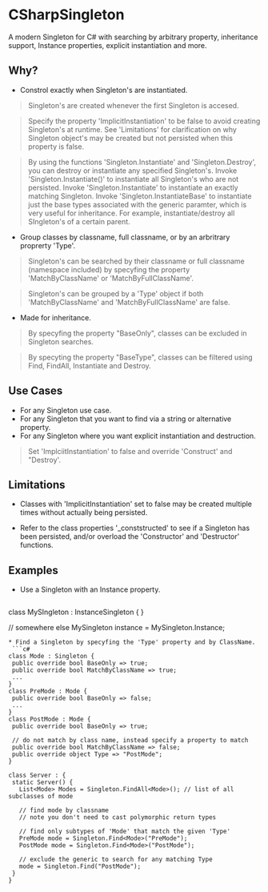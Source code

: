 # CSharpSingleton
A modern Singleton for C# with searching by arbitrary property, inheritance support, Instance properties, explicit instantiation and more.

## Why?
- Constrol exactly when Singleton's are instantiated.
> Singleton's are created whenever the first Singleton is accesed.

> Specify the property 'ImplicitInstantiation' to be false to avoid creating Singleton's at runtime. See 'Limitations' for clarification on why Singleton object's may be created but not persisted when this property is false.

> By using the functions 'Singleton.Instantiate' and 'Singleton.Destroy', you can destroy or instantiate any specified Singleton's. Invoke 'Singleton.Instantiate()' to instantiate all Singleton's who are not persisted. Invoke 'Singleton.Instantiate<SingletonType>' to instantiate an exactly matching Singleton. Invoke 'Singleton.InstantiateBase<SingletonType>' to instantiate just the base types associated with the generic paramter, which is very useful for inheritance. For example, instantiate/destroy all SIngleton's of a certain parent.  

- Group classes by classname, full classname, or by an arbritrary proprerty 'Type'.
> Singleton's can be searched by their classname or full classname (namespace included) by specyfing the property 'MatchByClassName' or 'MatchByFullClassName'.

> Singleton's can be grouped by a 'Type' object if both 'MatchByClassName' and 'MatchByFullClassName' are false.
- Made for inheritance.
> By specyfing the property "BaseOnly", classes can be excluded in Singleton searches. 

> By specyting the property "BaseType", classes can be filtered using Find, FindAll, Instantiate and Destroy.

## Use Cases
- For any Singleton use case.
- For any Singleton that you want to find via a string or alternative property.
- For any Singleton where you want explicit instantiation and destruction.
> Set 'ImplciitInstantiation' to false and override 'Construct' and "Destroy'.


## Limitations
* Classes with 'ImplicitInstantiation' set to false may be created multiple times without actually being persisted.
- Refer to the class properties '_conststructed' to see if a Singleton has been persisted, and/or overload the 'Constructor' and 'Destructor' functions.
  
## Examples
* Use a Singleton with an Instance property.
  ```c#
class MySIngleton : InstanceSingleton<MySingleton> {
}

// somewhere else
MySingleton instance = MySingleton.Instance;
 ```  
* Find a Singleton by specyfing the 'Type' property and by ClassName.
  ```c#
class Mode : Singleton {
  public override bool BaseOnly => true;
  public override bool MatchByClassName => true;
  ...
}
class PreMode : Mode {
  public override bool BaseOnly => false;
  ...
}
class PostMode : Mode {
  public override bool BaseOnly => true;
  
  // do not match by class name, instead specify a property to match
  public override bool MatchByClassName => false;
  public override object Type => "PostMode";
}

class Server : {  
  static Server() {
    List<Mode> Modes = Singleton.FindAll<Mode>(); // list of all subclasses of mode
    
    // find mode by classname
    // note you don't need to cast polymorphic return types
  
    // find only subtypes of 'Mode' that match the given 'Type'
    PreMode mode = Singleton.Find<Mode>("PreMode");
    PostMode mode = Singleton.Find<Mode>("PostMode");
  
    // exclude the generic to search for any matching Type 
    mode = Singleton.Find("PostMode");
  }
}
```  
